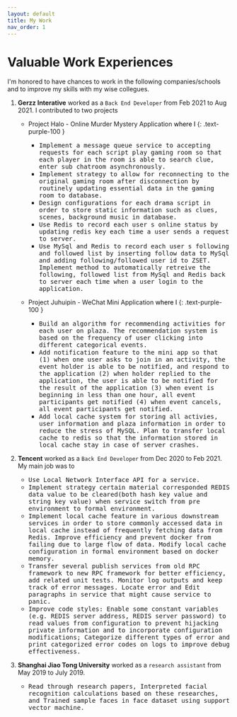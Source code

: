 ```yaml
---
layout: default
title: My Work
nav_order: 1
---
```


# Valuable Work Experiences


I'm honored to have chances to work in the following companies/schools and to improve my skills with my wise collegues.

1. **Gerzz Interative** worked as a `Back End Developer` from Feb 2021 to Aug 2021. I contributed to two projects
    * Project Halo - Online Murder Mystery Application <span style="color:black">where I</span>
      {: .text-purple-100 }

        * <span style="font-family:Monospace;">Implement a message queue service to accepting requests for each script play gaming room so that each player in the room is able to search clue, enter sub chatroom asynchronously.</span>
        * <span style="font-family:Monospace;">Implement strategy to allow for reconnecting to the original gaming room after disconnection by routinely updating essential data in the gaming room to database.</span>
        * <span style="font-family:Monospace;">Design configurations for each drama script in order to store static information such as clues, scenes, background music in database.</span>
        * <span style="font-family:Monospace;">Use Redis to record each user s online status by updating redis key each time a user sends a request to server.</span>
        * <span style="font-family:Monospace;">Use MySql and Redis to record each user s following and followed list by inserting follow data to MySql and adding following/followed user id to ZSET. Implement method to automatically retreive the following, followed list from MySql and Redis back to server each time when a user login to the application.</span>

    * Project Juhuipin - WeChat Mini Application <span style="color:black">where I</span>
      {: .text-purple-100 }

        * <span style="font-family:Monospace;">Build an algorithm for recommending activities for each user on plaza. The recommendation system is based on the frequency of user clicking into different categorical events.</span>
        * <span style="font-family:Monospace;">Add notification feature to the mini app so that (1) when one user asks to join in an activity, the event holder is able to be notified, and respond to the application (2) when holder replied to the application, the user is able to be notified for the result of the application (3) when event is beginning in less than one hour, all event participants get notified (4) when event cancels, all event participants get notified.</span>
        * <span style="font-family:Monospace;">Add local cache system for storing all activies, user information and plaza information in order to reduce the stress of MySQL. Plan to transfer local cache to redis so that the information stored in local cache stay in case of server crashes.</span>
        

1. **Tencent** worked as a `Back End Developer` from Dec 2020 to Feb 2021. My main job was to
    * <span style="font-family:Monospace;">Use Local Network Interface API for a service.</span>
    * <span style="font-family:Monospace;">Implement strategy certain material corresponded REDIS data value to be cleared(both hash key value and string key value) when service switch from pre environment to formal environment.</span>
    * <span style="font-family:Monospace;">Implement local cache feature in various downstream services in order to store commonly accessed data in local cache instead of frequently fetching data from Redis. Improve efficiency and prevent docker from failing due to large flow of data. Modify local cache configuration in formal environment based on docker memory.</span>
    * <span style="font-family:Monospace;">Transfer several publish services from old RPC framework to new RPC framework for better efficiency, add related unit tests. Monitor log outputs and keep track of error messages. Locate error and Edit paragraphs in service that might cause service to panic.</span>
    * <span style="font-family:Monospace;">Improve code styles: Enable some constant variables (e.g. REDIS server address, REDIS server password) to read values from configuration to prevent hijacking private information and to incorporate configuration modifications; Categorize different types of error and print categorized error codes on logs to improve debug effectiveness.</span>

1. **Shanghai Jiao Tong University** worked as a `research assistant` from May 2019 to July 2019.
    * <span style="font-family:Monospace;">Read through research papers, Interpreted facial recognition calculations based on these researches, and Trained sample faces in face dataset using support vector machine.</span>





